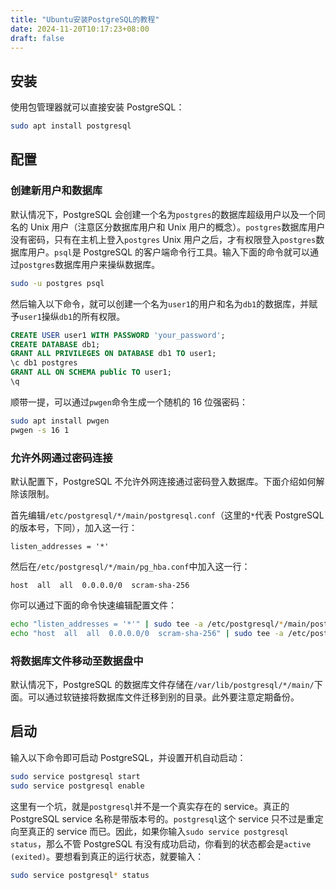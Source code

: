 ```yaml
---
title: "Ubuntu安装PostgreSQL的教程"
date: 2024-11-20T10:17:23+08:00
draft: false
---
```


## 安装

使用包管理器就可以直接安装 PostgreSQL：

```sh
sudo apt install postgresql
```

## 配置

### 创建新用户和数据库

默认情况下，PostgreSQL 会创建一个名为`postgres`的数据库超级用户以及一个同名的 Unix 用户（注意区分数据库用户和 Unix 用户的概念）。`postgres`数据库用户没有密码，只有在主机上登入`postgres` Unix 用户之后，才有权限登入`postgres`数据库用户。`psql`是 PostgreSQL 的客户端命令行工具。输入下面的命令就可以通过`postgres`数据库用户来操纵数据库。

```sh
sudo -u postgres psql
```

然后输入以下命令，就可以创建一个名为`user1`的用户和名为`db1`的数据库，并赋予`user1`操纵`db1`的所有权限。

```sql
CREATE USER user1 WITH PASSWORD 'your_password';
CREATE DATABASE db1;
GRANT ALL PRIVILEGES ON DATABASE db1 TO user1;
\c db1 postgres
GRANT ALL ON SCHEMA public TO user1;
\q
```

顺带一提，可以通过`pwgen`命令生成一个随机的 16 位强密码：

```sh
sudo apt install pwgen
pwgen -s 16 1
```

### 允许外网通过密码连接

默认配置下，PostgreSQL 不允许外网连接通过密码登入数据库。下面介绍如何解除该限制。

首先编辑`/etc/postgresql/*/main/postgresql.conf`（这里的`*`代表 PostgreSQL 的版本号，下同），加入这一行：

```
listen_addresses = '*'
```

然后在`/etc/postgresql/*/main/pg_hba.conf`中加入这一行：

```
host  all  all  0.0.0.0/0  scram-sha-256
```

你可以通过下面的命令快速编辑配置文件：

```sh
echo "listen_addresses = '*'" | sudo tee -a /etc/postgresql/*/main/postgresql.conf
echo "host  all  all  0.0.0.0/0  scram-sha-256" | sudo tee -a /etc/postgresql/*/main/pg_hba.conf
```

### 将数据库文件移动至数据盘中

默认情况下，PostgreSQL 的数据库文件存储在`/var/lib/postgresql/*/main/`下面。可以通过软链接将数据库文件迁移到别的目录。此外要注意定期备份。

## 启动

输入以下命令即可启动 PostgreSQL，并设置开机自动启动：

```sh
sudo service postgresql start
sudo service postgresql enable
```

这里有一个坑，就是`postgresql`并不是一个真实存在的 service。真正的 PostgreSQL service 名称是带版本号的。`postgresql`这个 service 只不过是重定向至真正的 service 而已。因此，如果你输入`sudo service postgresql status`，那么不管 PostgreSQL 有没有成功启动，你看到的状态都会是`active (exited)`。要想看到真正的运行状态，就要输入：

```sh
sudo service postgresql* status
```
